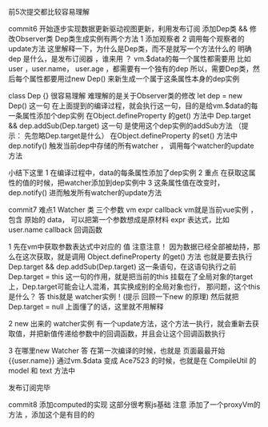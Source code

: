 
前5次提交都比较容易理解

 
commit6
开始逐步实现数据更新驱动视图更新，利用发布订阅 
添加Dep类 && 修改Observer类
Dep类生成实例有两个方法 1 添加观察者 2 调用每个观察者的update方法
这里解释一下，为什么是Dep类，而不是就写一个方法什么的
明确 dep 是什么，是发布订阅器 ，谁来用 ？ vm.$data的每一个属性都需要用 比如user ，user.name， user.age ，都需要有一个独有的dep
所以，需要Dep类，然后每个属性都要用过new Dep() 来新生成一个属于这条属性本身的dep实例

class Dep {} 很容易理解 难理解的是关于Observer类的修改
let dep = new Dep() 这一句  在上面提到的编译过程，就会执行这一句，目的是给vm.$data的每一条属性添加个dep实例
在Object.defineProperty 的get() 方法中 
Dep.target && dep.addSub(Dep.target) 这一句 是使用这个dep实例的addSub方法 （提示： 先忽略Dep.target是什么）
在Object.defineProperty 的set() 方法中 
dep.notify() 触发当前dep中存储的所有watcher ， 调用每个watcher的update方法

小结下这里 
1 在编译过程中，data的每条属性添加了dep实例
2 重点 在获取这属性的值的时候，把watcher添加到dep实例中
3 这条属性值在改变时， dep.notify() 进而触发所有watcher的update方法 

commit7
难点1 Watcher 类
三个参数 vm expr callback 
vm就是当前vue实例 ，包含 原始的 data， 可以把第一个参数想成是原材料
expr 表达式，比如 user.name 
callback 回调函数

1 先在vm中获取参数表达式中对应的 值 
  注意注意！ 因为数据已经全部被劫持，那么在这次获取，就是调用 Object.defineProperty 的get() 方法 也就是要去执行 Dep.target && dep.addSub(Dep.target) 这一条语句，在这语句执行之前
  Dep.target = this 这一句的作用，就是把当前的this 挂载在了全局对象的target上，Dep.target可能会让人混淆，其实换成别的全局对象也行， 那问题，这个this是什么？ 答 this就是 watcher实例！(提示 回顾一下new 的原理)
  然后就把 Dep.target = null 上面懂了的话，这里就不用解释

2 new 出来的 watcher实例 有一个update方法，这个方法一执行，就会重新去获取值，并把新值传递给参数中的回调函数，并且会让这个回调函数执行

3 在哪里new Watcher
答 在第一次编译的时候，也就是 页面最最开始 {{user.name}} 通过vm.$data 变成 Ace7523 的时候，也就是在  CompileUtil 的 model 和 text 方法中

发布订阅完毕

commit8
添加computed的实现 这部分很考察js基础
注意 添加了一个proxyVm的方法 ，添加这个是有目的的
